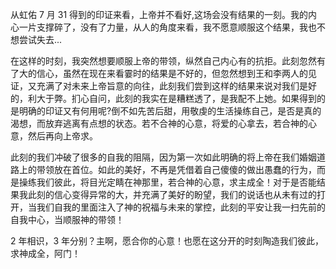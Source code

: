 从虹佑 7 月 31 得到的印证来看，上帝并不看好,这场会没有结果的一刻。我的内心一片支撑碎了，没有了力量，从人的角度来看，我不愿意顺服这个结果，我也不想尝试失去...

在这样的时刻，我突然想要顺服上帝的带领，纵然自己内心有的抗拒。此刻忽然有了大的信心，虽然在现在来看霎时的结果是不好的，但忽然想到王和李两人的见证，又充满了对未来上帝旨意的向往，此刻我们尝到这样的结果来说对我们是好的，利大于弊。扪心自问，此刻的我实在是糟糕透了，是我配不上她。如果得到的是明确的印证又有何用呢?倒不如先苦后甜，用敬虔的生活操练自己，是否是真的渴想，而放弃逃离有点想的状态。若不合神的心意，将爱的心拿去，若合神的心意，然后再向上帝求。

此刻的我们冲破了很多的自我的阻隔，因为第一次如此明确的将上帝在我们婚姻道路上的带领放在首位。如此的美好，不再是凭借着自己傻傻的做出愚蠢的行为，而是操练我们彼此，将目光定睛在神那里，若合神的心意，求主成全！对于是否能结果我此刻的信心变得异常的大，并充满了美好的盼望，我们的说话也从未有过的打开，当我们自我的里面注入了神的祝福与未来的掌控，此刻的平安让我一扫先前的自我中心，当顺服神的带领！

2 年相识，3 年分别？主啊，愿合你的心意！也愿在这分开的时刻陶造我们彼此，求神成全，阿门！
